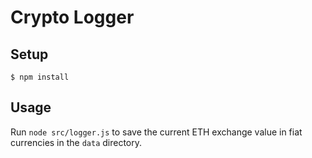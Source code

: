 # Crypto Logger

## Setup

    $ npm install

## Usage

Run `node src/logger.js` to save the current ETH exchange value in fiat currencies in the `data` directory.
